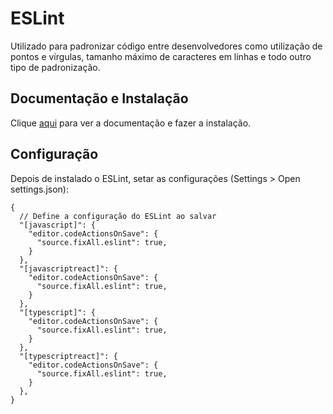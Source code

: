 # ESLint

Utilizado para padronizar código entre desenvolvedores como utilização de pontos e vírgulas, tamanho máximo de caracteres em linhas e todo outro tipo de padronização.

## Documentação e Instalação

Clique [aqui](https://marketplace.visualstudio.com/items?itemName=dbaeumer.vscode-eslint) para ver a documentação e fazer a instalação.

## Configuração

Depois de instalado o ESLint, setar as configurações (Settings > Open settings.json):

```
{  
  // Define a configuração do ESLint ao salvar
  "[javascript]": {
    "editor.codeActionsOnSave": {
      "source.fixAll.eslint": true,
    }
  },
  "[javascriptreact]": {
    "editor.codeActionsOnSave": {
      "source.fixAll.eslint": true,
    }
  },
  "[typescript]": {
    "editor.codeActionsOnSave": {
      "source.fixAll.eslint": true,
    }
  },
  "[typescriptreact]": {
    "editor.codeActionsOnSave": {
      "source.fixAll.eslint": true,
    }
  },
}
```